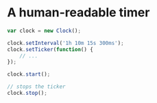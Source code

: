 # A human-readable timer

```js
var clock = new Clock();

clock.setInterval('1h 10m 15s 300ms');
clock.setTicker(function() {
	// ...
});

clock.start();

// stops the ticker
clock.stop();
```